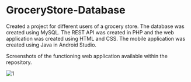 
# GroceryStore-Database
Created a project for different users of a grocery store. The database was created using MySQL. The REST API was created in PHP and the web application was created using HTML and CSS. The mobile application was created using Java in Android Studio.

Screenshots of the functioning web application available within the repository.

![1](https://user-images.githubusercontent.com/72106652/117516066-3dde6c80-af55-11eb-8fc9-ae1fcdcd7a48.png)
